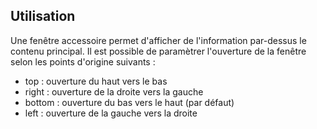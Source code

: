 ## Utilisation
Une fenêtre accessoire permet d'afficher de l'information par-dessus le contenu principal. Il est possible de paramètrer l'ouverture de la fenêtre selon les points d'origine suivants :
<ul class="m-u--bullet-list">
        <li>top : ouverture du haut vers le bas</li>
        <li>right : ouverture de la droite vers la gauche</li>
        <li>bottom : ouverture du bas vers le haut (par défaut)</li>
        <li>left : ouverture de la gauche vers la droite</li>
    </ul>